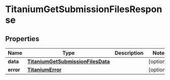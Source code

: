 

# TitaniumGetSubmissionFilesResponse


## Properties

| Name | Type | Description | Notes |
|------------ | ------------- | ------------- | -------------|
|**data** | [**TitaniumGetSubmissionFilesData**](TitaniumGetSubmissionFilesData.md) |  |  [optional] |
|**error** | [**TitaniumError**](TitaniumError.md) |  |  [optional] |



